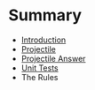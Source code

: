 # Summary

* [Introduction](README.md)
* [Projectile](projectile.md)
* [Projectile Answer](projectile_answer.md)
* [Unit Tests](unit_tests.md)
* The Rules

